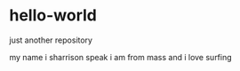 # hello-world
just another repository


my name i sharrison speak i am from mass and i love surfing
